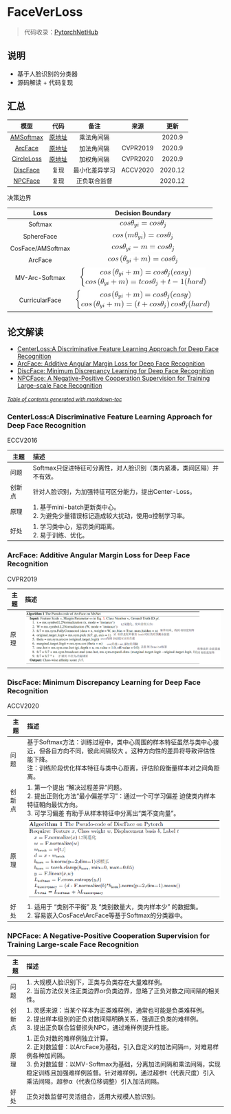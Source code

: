 # FaceVerLoss
> 代码收录：[PytorchNetHub](https://github.com/bobo0810/PytorchNetHub)
>

## 说明
- 基于人脸识别的分类器
- 源码解读 + 代码复现

## 汇总
|模型|代码|备注|来源|更新|
|:---:|:----:|:---:|:------:|:------:|
|[AMSoftmax](https://arxiv.org/pdf/1801.05599.pdf)|[原地址](https://github.com/cavalleria/cavaface.pytorch)|乘法角间隔||2020.9|
|[ArcFace](https://arxiv.org/abs/1801.07698)|[原地址](https://github.com/cavalleria/cavaface.pytorch)|加法角间隔|CVPR2019|2020.9|
|[CircleLoss](https://arxiv.org/abs/2002.10857)|[原地址](https://github.com/xialuxi/CircleLoss_Face)|加权角间隔|CVPR2020|2020.9|
|[DiscFace](https://openaccess.thecvf.com/content/ACCV2020/html/Kim_DiscFace_Minimum_Discrepancy_Learning_for_Deep_Face_Recognition_ACCV_2020_paper.html)|复现|最小化差异学习|ACCV2020|2020.12|
|[NPCFace](https://arxiv.org/abs/2007.10172)|复现|正负联合监督||2020.12|

决策边界

|Loss|Decision Boundary|
|:---:|:----:|
|Softmax|![](imgs/Softmax.gif)|
|SphereFace|![](imgs/SphereFace.gif)|
|CosFace/AMSoftmax|![](imgs/CosFace.gif)|
|ArcFace|![](imgs/ArcFace.gif)|
|MV-Arc-Softmax|![](imgs/MV-Arc-Softmax.gif)|
|CurricularFace|![](imgs/CurricularFace.gif)|
## 论文解读

- [CenterLoss:A Discriminative Feature Learning Approach for Deep Face Recognition](#centerloss-a-discriminative-feature-learning-approach-for-deep-face-recognition)
- [ArcFace: Additive Angular Margin Loss for Deep Face Recognition](#arcface--additive-angular-margin-loss-for-deep-face-recognition)
- [DiscFace: Minimum Discrepancy Learning for Deep Face Recognition](#discface--minimum-discrepancy-learning-for-deep-face-recognition)
- [NPCFace: A Negative-Positive Cooperation Supervision for Training Large-scale Face Recognition](#npcface--a-negative-positive-cooperation-supervision-for-training-large-scale-face-recognition)

<small><i><a href='http://ecotrust-canada.github.io/markdown-toc/'>Table of contents generated with markdown-toc</a></i></small>

### CenterLoss:A Discriminative Feature Learning Approach for Deep Face Recognition

ECCV2016

| 主题   | 描述                                                         |
| ------ | :----------------------------------------------------------- |
| 问题   | Softmax只促进特征可分离性，对人脸识别（类内紧凑，类间区隔）并不有效。 |
| 创新点 | 针对人脸识别，为加强特征可区分能力，提出Center-Loss。        |
| 原理   | 1. 基于mini-batch更新类中心。<br/>2. 为避免少量错误标记造成较大扰动，使用α控制学习率。 |
| 好处   | 1. 学习类中心，惩罚类间距离。<br/>2. 易于训练、优化。        |

### ArcFace: Additive Angular Margin Loss for Deep Face Recognition

CVPR2019

| 主题 | 描述                  |
| ---- | :-------------------- |
| 原理 | ![](imgs/ArcFace.png) |

### DiscFace: Minimum Discrepancy Learning for Deep Face Recognition

ACCV2020  

| 主题   | 描述                                                         |
| ------ | :----------------------------------------------------------- |
| 问题   | 基于Softmax方法：训练过程中，类中心周围的样本特征虽然与类中心接近，但各自方向不同，彼此间隔较大 。这种方向性的差异将导致评估性能下降。<br/>注：训练阶段优化样本特征与类中心距离，评估阶段衡量样本对之间角距离。 |
| 创新点 | 1. 第一个提出 “解决过程差异”问题。<br/>2. 提出正则化方法“最小偏差学习”：通过一个可学习偏差 迫使类内样本特征朝向最优方向。<br/>3. 可学习偏差  有助于从样本特征中分离出“类不变向量”。 |
| 原理   | ![](imgs/DiscFace.png)                                       |
| 好处   | 1. 适用于 “类别不平衡” 及 “类别数量大，类内样本少”  的数据集。<br/>2. 容易嵌入CosFace\ArcFace等基于Softmax的分类器中。 |

### NPCFace: A Negative-Positive Cooperation Supervision for Training Large-scale Face Recognition

| 主题   | 描述                                                         |
| ------ | :----------------------------------------------------------- |
| 问题   | 1. 大规模人脸识别下，正类与负类存在大量难样例。<br/>2. 当前方法仅关注正类边界or负类边界，忽略了正负对数之间间隔的相关性。 |
| 创新点 | 1. 灵感来源：当某个样本为正类难样例，通常也可能是负类难样例。<br/>2. 提出样本级别的正负对数间隔明确关系，强调正负类的难样例。<br/>3. 提出正负联合监督损失NPC，通过难样例提升性能。 |
| 原理   | 1. 正负对数的难样例独立计算。<br/>2. 正对数监督：以ArcFace为基础，引入自定义的加法间隔m，对难易样例各种加间隔。<br/>3. 负对数监督：以MV-Softmax为基础，分离加法间隔和乘法间隔，实现稳定训练且加强难样例监督。针对难样例，通过超参t（代表尺度）引入乘法间隔，超参α（代表位移调整）引入加法间隔。 |
| 好处   | 正负对数监督可灵活组合，适用大规模人脸识别。                 |


